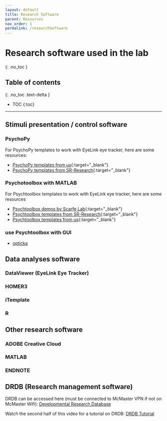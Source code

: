 ```yaml
---
layout: default
title: Research Software
parent: Resources
nav_order: 1
permalink: /researchSoftware
---
```


# Research software used in the lab
{: .no_toc }

## Table of contents
{: .no_toc .text-delta }

* TOC
{:toc}

---

## Stimuli presentation / control software
### PsychoPy
For PsychoPy templates to work with EyeLink eye tracker, here are some resources: 
- [PsychoPy templates from us](https://github.com/McMaster-Baby-Lab/PsychoPy_EyeLink_Templates){:target="_blank"}
- [PsychoPy templates from SR-Research](https://www.sr-research.com/support/thread-7525.html){:target="_blank"}

### Psychotoolbox with MATLAB
For Psychtoolbox templates to work with EyeLink eye tracker, here are some resources
- [Psychtoolbox demos by Scarfe Lab](https://peterscarfe.com/ptbtutorials.html){:target="_blank"}
- [Psychtoolbox templates from SR-Research](https://mcmasteru365.sharepoint.com/:f:/r/sites/labtest/Shared%20Documents/Resources/EyeTracking/EyeLink%20Experiment%20Demos?csf=1&web=1&e=uhTCoC){:target="_blank"}
- [Psychtoolbox templates from us](https://github.com/McMaster-Baby-Lab/reinstatedNarrowingbyEmotionalSounds){:target="_blank"}

### use Psychtoolbox with GUI
- [opticka]('https://github.com/iandol/opticka')


## Data analyses software
### DataViewer (EyeLink Eye Tracker)
### HOMER3
### iTemplate
### R

## Other research software
### ADOBE Creative Cloud
### MATLAB
### ENDNOTE

## DRDB (Research management software)
DRDB can be accessed here (must be connected to McMaster VPN if not on McMaster Wifi): [Developmental Research Database](https://drdb.mcmaster.ca/#/) 

Watch the second half of this video for a tutorial on DRDB: [DRDB Tutorial](https://mcmasteru365.sharepoint.com/sites/labtest/Shared%20Documents/Forms/AllItems.aspx?id=%2Fsites%2Flabtest%2FShared%20Documents%2FTraining%2FRecordings%2FRecruitment%20%26%20DRDB%20Training%2D20220525%5F180343%2DMeeting%20Recording%2Emp4&parent=%2Fsites%2Flabtest%2FShared%20Documents%2FTraining%2FRecordings)
